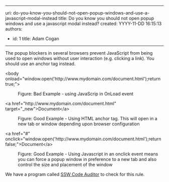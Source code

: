 

---
uri: do-you-know-you-should-not-open-popup-windows-and-use-a-javascript-modal-instead
title: Do you know you should not open popup windows and use a javascript modal instead?
created: YYYY-11-DD 16:15:13
authors:
  - id: 1
    title: Adam Cogan
---




<span class='intro'> <p class="ssw15-rteElement-P">The popup blockers in several browsers prevent JavaScript from being used to open windows without user interaction (e.g. clicking a link). You should use an anchor tag instead.<br></p> </span>

<p class="ssw15-rteElement-CodeArea">​&lt;body onload=&quot;window.open('http&#58;//www.mydomain.com/document.html');return true;&quot;&gt; 
   <br></p><dd class="ssw15-rteElement-FigureBad">Figure&#58; Bad Example - using JavaScrip in OnLoad event​<br></dd><p class="ssw15-rteElement-CodeArea">​&lt;a href=&quot;http&#58;//www.mydomain.com/document.html&quot; target=&quot;_new&quot;&gt;Document&lt;/a&gt; </p><dd class="ssw15-rteElement-FigureGood">Figure&#58; Good Example - Using HTML anchor tag. This will open in a new tab or window depending upon browser configuration​​<br></dd>
<p class="ssw15-rteElement-CodeArea">&lt;a href=&quot;#&quot; onclick=&quot;window.open('http&#58;//www.mydomain.com/document.html');return false;&quot;&gt;Document&lt;/a&gt; </p><dd class="ssw15-rteElement-FigureGood">Figure&#58; Good Example - Using Javascript in an onclick event means you can force a popup window in preference to a new tab and also control the size and placement of the window</dd><p class="ssw15-rteElement-YellowBorderBox">We have a program called&#160;<a href="https&#58;//www.ssw.com.au/ssw/CodeAuditor/" target="_blank">SSW Code Auditor</a>&#160;to check for this rule.<br></p><p>​<br></p>


